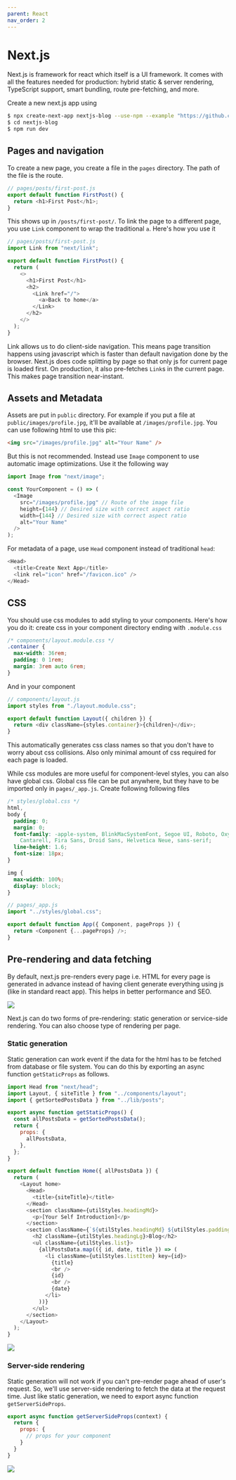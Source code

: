 ```yaml
---
parent: React
nav_order: 2
---
```


# Next.js

Next.js is framework for react which itself is a UI framework. It comes with all the features needed for production: hybrid static & server rendering, TypeScript support, smart bundling, route pre-fetching, and more.

Create a new next.js app using

```bash
$ npx create-next-app nextjs-blog --use-npm --example "https://github.com/vercel/next-learn-starter/tree/master/learn-starter"
$ cd nextjs-blog
$ npm run dev
```

## Pages and navigation

To create a new page, you create a file in the `pages` directory. The path of the file is the route.

```js
// pages/posts/first-post.js
export default function FirstPost() {
  return <h1>First Post</h1>;
}
```

This shows up in `/posts/first-post/`. To link the page to a different page, you use `Link` component to wrap the traditional `a`. Here's how you use it

```js
// pages/posts/first-post.js
import Link from "next/link";

export default function FirstPost() {
  return (
    <>
      <h1>First Post</h1>
      <h2>
        <Link href="/">
          <a>Back to home</a>
        </Link>
      </h2>
    </>
  );
}
```

Link allows us to do client-side navigation. This means page transition happens using javascript which is faster than default navigation done by the browser. Next.js does code splitting by page so that only js for current page is loaded first. On production, it also pre-fetches `Link`s in the current page. This makes page transition near-instant.

## Assets and Metadata

Assets are put in `public` directory. For example if you put a file at `public/images/profile.jpg`, it'll be available at `/images/profile.jpg`. You can use following html to use this pic:

```html
<img src="/images/profile.jpg" alt="Your Name" />
```

But this is not recommended. Instead use `Image` component to use automatic image optimizations. Use it the following way

```js
import Image from "next/image";

const YourComponent = () => (
  <Image
    src="/images/profile.jpg" // Route of the image file
    height={144} // Desired size with correct aspect ratio
    width={144} // Desired size with correct aspect ratio
    alt="Your Name"
  />
);
```

For metadata of a page, use `Head` component instead of traditional `head`:

```js
<Head>
  <title>Create Next App</title>
  <link rel="icon" href="/favicon.ico" />
</Head>
```

## CSS

You should use css modules to add styling to your components. Here's how you do it: create css in your component directory ending with `.module.css`

```css
/* components/layout.module.css */
.container {
  max-width: 36rem;
  padding: 0 1rem;
  margin: 3rem auto 6rem;
}
```

And in your component

```js
// components/layout.js
import styles from "./layout.module.css";

export default function Layout({ children }) {
  return <div className={styles.container}>{children}</div>;
}
```

This automatically generates css class names so that you don't have to worry about css collisions. Also only minimal amount of css required for each page is loaded.

While css modules are more useful for component-level styles, you can also have global css. Global css file can be put anywhere, but they have to be imported only in `pages/_app.js`. Create following following files

```css
/* styles/global.css */
html,
body {
  padding: 0;
  margin: 0;
  font-family: -apple-system, BlinkMacSystemFont, Segoe UI, Roboto, Oxygen, Ubuntu,
    Cantarell, Fira Sans, Droid Sans, Helvetica Neue, sans-serif;
  line-height: 1.6;
  font-size: 18px;
}

img {
  max-width: 100%;
  display: block;
}
```

```js
// pages/_app.js
import "../styles/global.css";

export default function App({ Component, pageProps }) {
  return <Component {...pageProps} />;
}
```

## Pre-rendering and data fetching

By default, next.js pre-renders every page i.e. HTML for every page is generated in advance instead of having client generate everything using js (like in standard react app). This helps in better performance and SEO. 

![](https://nextjs.org/static/images/learn/data-fetching/pre-rendering.png)

Next.js can do two forms of pre-rendering: static generation or service-side rendering. You can also choose type of rendering per page.

### Static generation

Static generation can work event if the data for the html has to be fetched from database or file system. You can do this by exporting an async function `getStaticProps` as follows.

```js
import Head from "next/head";
import Layout, { siteTitle } from "../components/layout";
import { getSortedPostsData } from "../lib/posts";

export async function getStaticProps() {
  const allPostsData = getSortedPostsData();
  return {
    props: {
      allPostsData,
    },
  };
}

export default function Home({ allPostsData }) {
  return (
    <Layout home>
      <Head>
        <title>{siteTitle}</title>
      </Head>
      <section className={utilStyles.headingMd}>
        <p>[Your Self Introduction]</p>
      </section>
      <section className={`${utilStyles.headingMd} ${utilStyles.padding1px}`}>
        <h2 className={utilStyles.headingLg}>Blog</h2>
        <ul className={utilStyles.list}>
          {allPostsData.map(({ id, date, title }) => (
            <li className={utilStyles.listItem} key={id}>
              {title}
              <br />
              {id}
              <br />
              {date}
            </li>
          ))}
        </ul>
      </section>
    </Layout>
  );
}
```

![](https://nextjs.org/static/images/learn/data-fetching/index-page.png)

### Server-side rendering

Static generation will not work if you can't pre-render page ahead of user's request. So, we'll use server-side rendering to fetch the data at the request time. Just like static generation, we need to export async function `getServerSideProps`.


```js
export async function getServerSideProps(context) {
  return {
    props: {
      // props for your component
    }
  }
}
```

![](https://nextjs.org/static/images/learn/data-fetching/server-side-rendering-with-data.png)

